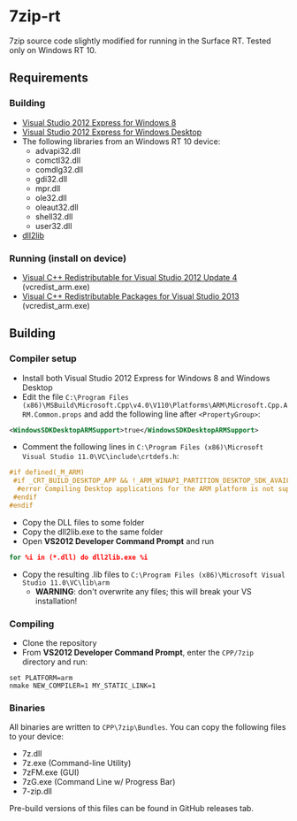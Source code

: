 # 7zip-rt
7zip source code slightly modified for running in the Surface RT. Tested only on Windows RT 10.

## Requirements

### Building
- [Visual Studio 2012 Express for Windows 8](https://visualstudio.microsoft.com/en-us/vs/older-downloads/)
- [Visual Studio 2012 Express for Windows Desktop](https://visualstudio.microsoft.com/en-us/vs/older-downloads/)
- The following libraries from an Windows RT 10 device:
  - advapi32.dll
  - comctl32.dll
  - comdlg32.dll
  - gdi32.dll
  - mpr.dll
  - ole32.dll
  - oleaut32.dll
  - shell32.dll
  - user32.dll
- [dll2lib](https://github.com/peterdn/dll2lib)

### Running (install on device)
- [Visual C++ Redistributable for Visual Studio 2012 Update 4](https://www.microsoft.com/en-us/download/details.aspx?id=30679) (vcredist_arm.exe)
- [Visual C++ Redistributable Packages for Visual Studio 2013](https://www.microsoft.com/en-us/download/details.aspx?id=40784) (vcredist_arm.exe)

## Building

### Compiler setup
- Install both Visual Studio 2012 Express for Windows 8 and Windows Desktop
- Edit the file `C:\Program Files (x86)\MSBuild\Microsoft.Cpp\v4.0\V110\Platforms\ARM\Microsoft.Cpp.ARM.Common.props` and add the following line after `<PropertyGroup>`:

```xml
<WindowsSDKDesktopARMSupport>true</WindowsSDKDesktopARMSupport>
```

- Comment the following lines in `C:\Program Files (x86)\Microsoft Visual Studio 11.0\VC\include\crtdefs.h`:

```cpp
#if defined(_M_ARM) 
 #if _CRT_BUILD_DESKTOP_APP && !_ARM_WINAPI_PARTITION_DESKTOP_SDK_AVAILABLE
  #error Compiling Desktop applications for the ARM platform is not supported.
 #endif
#endif
```

- Copy the DLL files to some folder
- Copy the dll2lib.exe to the same folder
- Open **VS2012 Developer Command Prompt** and run

```bat
for %i in (*.dll) do dll2lib.exe %i
```

- Copy the resulting .lib files to `C:\Program Files (x86)\Microsoft Visual Studio 11.0\VC\lib\arm`
  - **WARNING**: don't overwrite any files; this will break your VS installation!

### Compiling
- Clone the repository
- From **VS2012 Developer Command Prompt**, enter the `CPP/7zip` directory and run:

```
set PLATFORM=arm
nmake NEW_COMPILER=1 MY_STATIC_LINK=1
```

### Binaries

All binaries are written to `CPP\7zip\Bundles`. You can copy the following files to your device:

- 7z.dll
- 7z.exe (Command-line Utility)
- 7zFM.exe (GUI)
- 7zG.exe (Command Line w/ Progress Bar)
- 7-zip.dll

Pre-build versions of this files can be found in GitHub releases tab.